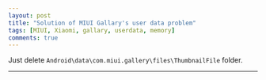 ```yaml
---
layout: post
title: "Solution of MIUI Gallary's user data problem"
tags: [MIUI, Xiaomi, gallary, userdata, memory]
comments: true
---
```


Just delete `Android\data\com.miui.gallery\files\ThumbnailFile` folder.

--- 
